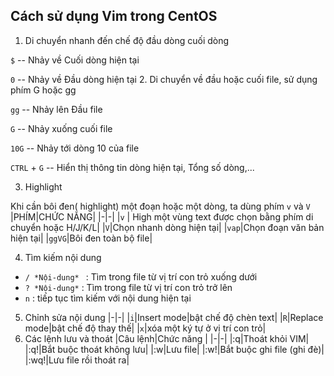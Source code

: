## Cách sử dụng Vim trong CentOS
1. Di chuyển nhanh đến chế độ đầu dòng cuối dòng

`$` -- Nhảy về Cuối dòng hiện tại

`0` -- Nhảy về Đầu dòng hiện tại
2. Di chuyển về đầu hoặc cuối file, sử dụng phím G hoặc gg

`gg` -- Nhảy lên Đầu file

`G` -- Nhảy xuống cuối file

`10G` -- Nhảy tới dòng 10 của file

`CTRL` + `G` -- Hiển thị thông tin dòng hiện tại, Tổng số dòng,...

3. Highlight

Khi cần bôi đen( highlight) một đoạn hoặc một dòng, ta dùng phím `v` và `V`
|PHÍM|CHỨC NĂNG|
|-|-|
|`v` | High một vùng text được chọn bằng phím di chuyển hoặc H/J/K/L|
|`V`|Chọn nhanh dòng hiện tại|
|`vap`|Chọn đoạn văn bản hiện tại|
|`ggVG`|Bôi đen toàn bộ file|

4. Tìm kiếm nội dung
* `/ *Nội-dung* ` : Tìm trong file từ vị trí con trỏ xuống dưới
* `? *Nội-dung*` : Tìm trong file từ vị trí con trỏ trở lên
* `n` : tiếp tục tìm kiếm với nội dung hiện tại

5. Chỉnh sửa nội dung
|-|-|
|`i`|Insert mode|bật chế độ chèn text|
|`R`|Replace mode|bật chế độ thay thế|
|`x`|xóa một ký tự ở vị trí con trỏ|
6. Các lệnh lưu và thoát
|Câu lệnh|Chức năng |
|-|-|
|:q|Thoát khỏi VIM|
|:q!|Bắt buộc thoát không lưu|
|:w|Lưu file|
|:w!|Bắt buộc ghi file (ghi đè)|
|:wq!|Lưu file rồi thoát ra|